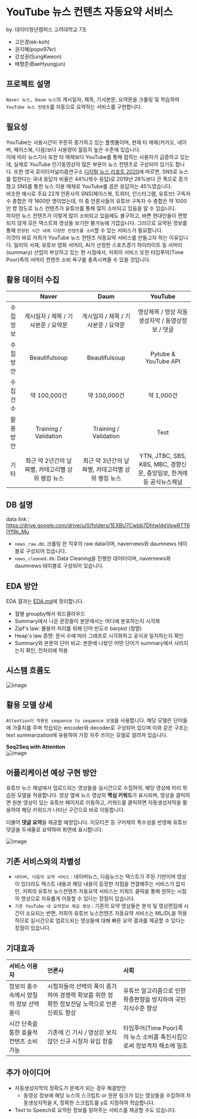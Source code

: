 # YouTube 뉴스 컨텐츠 자동요약 서비스
by. 데이터청년캠퍼스 고려대학교 7조
- 고은경(ek-koh)
- 권지혜(popo97kr)
- 강성권(SungKweon)
- 배형준(BaeHyungjun)

## 프로젝트 설명
`Naver 뉴스, Daum 뉴스`의 게시일자, 제목, 기사본문, 요약문을 크롤링 및 학습하여 `YouTube 뉴스 컨텐츠`를 자동으로 요약하는 서비스를 구현합니다.

## 필요성
YouTube는 사용시간이 꾸준히 증가하고 있는 플랫폼이며, 현재 타 매체(카카오, 네이버, 페이스북, 다음)보다 사용량이 월등히 높은 수준에 있습니다.  
이에 따라 뉴스기사 또한 타 매체보다 YouTube를 통해 접하는 사용자가 급증하고 있는데, 실제로 YouTube 인기동영상의 많은 부분이 뉴스 컨텐츠로 구성되어 있기도 합니다. 또한 영국 로이터저널리즘연구소 [디지털 뉴스 리포트 2020](http://www.digitalnewsreport.org/)에 따르면, SNS로 뉴스를 접한다는 국내 응답자 비율은 44%(복수 응답)로 2019년 26%보다 큰 폭으로 증가했고 SNS를 통한 뉴스 이용 매체로 YouTube를 꼽은 응답자는 45%였습니다.  
비슷한 예시로 주요 22개 언론사의 SNS(페이스북, 트위터, 인스타그램, 유튜브) 구독자 수 총합은 약 1600만 명이었는데, 이 중 언론사들의 유튜브 구독자 수 총합은 약 1000만 명 정도로 뉴스 컨텐츠가 유튜브를 통해 많이 소비되고 있음을 알 수 있습니다.  
하지만 뉴스 컨텐츠가 이렇게 많이 소비되고 있음에도 불구하고, 바쁜 현대인들이 편향되지 않게 모든 텍스트와 영상을 보기란 불가능에 가깝습니다. 그러므로 요약된 정보를 통해 `한정된 시간 내에 다양한 컨텐츠를 소비`할 수 있는 서비스가 필요합니다.  
이것이 바로 저희가 YouTube 뉴스 컨텐츠 자동요약 서비스를 만들고자 하는 이유입니다. 밀리의 서재, 유튜브 영화 서머리, AI가 선정한 스포츠경기 하이라이트 등 서머리(summary) 산업이 부상하고 있는 현 시점에서, 저희의 서비스 또한 타임푸어(Time Poor)족의 서머리 컨텐츠 소비 욕구를 충족시켜줄 수 있을 것입니다.



## 활용 데이터 수집
||Naver|Daum|YouTube|
|:---:|:---:|:---:|:---:|
|수집정보|게시일자 / 제목 / 기사본문 / 요약문|게시일자 / 제목 / 기사본문 / 요약문|영상제목 / 영상 자동생성자막 / 동영상정보 / 댓글|
|수집방안|Beautifulsoup|Beautifulsoup|Pytube & YouTube API|
|수집건수|약 100,000건|약 100,000건|약 1,000건|
|활용방안|Training / Validation|Training / Validation|Test|
|기타|최근 약 2년간의 날짜별, 카테고리별 상위 랭킹 뉴스|최근 약 3년간의 날짜별, 카테고리별 상위 랭킹 뉴스|YTN, JTBC, SBS, KBS, MBC, 경향신문, 중앙일보, 한겨례 등 공식뉴스채널|  

## DB 설명  
data link : https://drive.google.com/drive/u/0/folders/1EXBU7Cwbb7DhtwldgVqwRTT6IYf9k_Mu  
- `news_raw.db`: 크롤링 한 직후의 raw data이며, navernews와 daumnews 테이블로 구성되어 있습니다.
- `news_cleaned.db`: Data Cleaning을 진행한 데이터이며, navernews와 daumnews 테이블로 구성되어 있습니다.

## EDA 방안
EDA 결과는 [EDA.md](https://github.com/BaeHyungjun/DataCampus-KoreaUniv-Team7/blob/master/preprocessing/EDA.md)에 정리합니다.  

- 월별 groupby해서 워드클라우드
- Summary에서 나온 문장들이 본문에서는 어디에 분포하는지 시각화
- Zipf's law: 불용어 처리를 위해 단어 빈도수 barplot (정렬)
- Heap's law 증명: 문서 수에 따라 그래프로 시각화하고 공식과 일치하는지 확인
- Summary와 본문의 단어 비교: 본문에 나왔던 어떤 단어가 summary에서 사라지는지 확인, 전처리에 적용


## 시스템 흐름도
![image](https://user-images.githubusercontent.com/58713684/90094843-f8946200-dd69-11ea-8162-5c44ded7c8de.png)

  
## 활용 모델 상세
`Attention이 적용된 sequence to sequence 모델`을 사용합니다. 해당 모델은 단어들에 가중치를 주며 학습되는 encoder와 decoder로 구성되어 있으며 이와 같은 구조는 text summarization에 유용하여 가장 자주 쓰이는 모델로 알려져 있습니다.  
  
**Seq2Seq with Attention**  
![image](https://user-images.githubusercontent.com/58713684/89136169-4987a780-d56d-11ea-9f4c-7dd2687327fe.png)

## 어플리케이션 예상 구현 방안
유튜브 뉴스 채널에서 업로드되는 영상들을 실시간으로 수집하여, 해당 영상에 미리 학습된 모델을 적용합니다. 영상 옆에 뉴스 영상의 **핵심 키워드**가 표시되며, 영상을 클릭하면 원본 영상이 있는 유튜브 페이지로 이동하고, 키워드를 클릭하면 자동생성자막을 활용하여 해당 키워드가 나타난 구간으로 바로 이동합니다.  

더불어 **댓글 요약**을 제공할 예정입니다. 이모티콘 등 구어체의 특수성을 반영해 유튜브 댓글을 두세줄로 요약하여 화면에 표시합니다.

![image](https://user-images.githubusercontent.com/58713684/89136517-1b0acc00-d56f-11ea-9115-2fb31f3dbeb8.png)
  
## 기존 서비스와의 차별성
- `네이버, 다음의 요약 서비스` : 네이버뉴스, 다음뉴스는 텍스트가 주된 기반이며 영상이 있더라도 텍스트 내용과 해당 내용이 등장한 지점을 연결해주는 서비스가 없지만, 저희의 유튜브 뉴스컨텐츠 자동요약 서비스는 키워드 클릭을 통해 원하는 시점의 영상으로 자유롭게 이동할 수 있다는 장점이 있습니다.
- `기존 YouTube 내 요약정보 제공 영상` : 기존의 요약 영상들은 분석 및 영상편집에 시간이 소요되는 반면, 저희의 유튜브 뉴스컨텐츠 자동요약 서비스는 ML/DL을 적용하므로 실시간으로 업로드되는 영상들에 대해 빠른 요약 결과를 제공할 수 있다는 장점이 있습니다.

## 기대효과
|서비스 이용자|언론사|사회|
|:---|:---|:---|
|정보의 홍수 속에서 양질의 정보 선택 용이|시청자들의 선택의 폭이 증가하여 경쟁력 확보를 위한 정확한 정보전달 노력으로 언론 신뢰도 향상|유튜브 알고리즘으로 인한 확증편향을 방지하여 국민 지식수준 향상|
|시간 단축을 통한 효율적 컨텐츠 소비 가능|기존에 긴 기사 / 영상은 보지 않던 신규 시청자 유입 창출|타임푸어(Time Poor)족의 뉴스 소비를 촉진시킴으로써 정보격차 해소에 일조|

## 추가 아이디어
- 자동생성자막의 정확도가 문제가 되는 경우 해결방안
  - 동영상 정보에 해당 뉴스의 스크립트 or 원문 링크가 있는 영상들을 수집하여 자동생성자막을 X, 정확한 스크립트를 y로 지정하여 학습합니다.
- Text to Speech로 요약된 정보를 읽어주는 서비스를 제공할 수도 있습니다.


